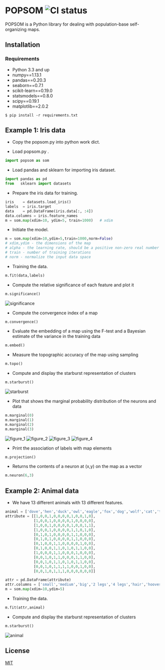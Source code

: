 # POPSOM ![CI status](https://img.shields.io/badge/build-passing-brightgreen.svg)

POPSOM is a Python library for dealing with population-base self-organizing maps.

## Installation

### Requirements
* Python 3.3 and up
* numpy==1.13.1
* pandas==0.20.3
* seaborn==0.7.1
* scikit-learn==0.19.0
* statsmodels==0.8.0
* scipy==0.19.1
* matplotlib==2.0.2

`$ pip install -r requirements.txt`

## Example 1: Iris data

* Copy the popsom.py into python work dict.

* Load popsom.py .

```python
import popsom as som  
```

* Load pandas and sklearn for importing iris dataset.

```python
import pandas as pd
from   sklearn import datasets
```

* Prepare the iris data for training.

```python
iris 	= datasets.load_iris()
labels 	= iris.target
data 	= pd.DataFrame(iris.data[:, :4])
data.columns = iris.feature_names
m = som.map(xdim=10, ydim=5, train=1000)   # xdim 
```

* Initiate the model.

```python
m = som.map(xdim=10,ydim=5,train=1000,norm=False) 
# xdim,ydim - the dimensions of the map
# alpha - the learning rate, should be a positive non-zero real number
# train - number of training iterations
# norm - normalize the input data space
```
* Training the data.

```python
m.fit(data,labels)
```

* Compute the relative significance of each feature and plot it
```python
m.significance()
```
![significance](https://user-images.githubusercontent.com/8847441/46817774-b228e300-cd4d-11e8-9d24-c3be95be3395.png)

* Compute the convergence index of a map
```python
m.convergence()
```
* Evaluate the embedding of a map using the F-test and a Bayesian estimate of the variance in the training data
```python
m.embed()
```

* Measure the topographic accuracy of the map using sampling
```python
m.topo()
```

* Compute and display the starburst representation of clusters
```python
m.starburst()
```
![starburst](https://user-images.githubusercontent.com/8847441/46819587-1fd70e00-cd52-11e8-9959-1698a2119b32.png)

* Plot that shows the marginal probability distribution of the neurons and data
```python
m.marginal(0)
m.marginal(1)
m.marginal(2)
m.marginal(3)
```
![figure_1](https://user-images.githubusercontent.com/8847441/46819688-5f9df580-cd52-11e8-85d1-5b650702f756.png)
![figure_2](https://user-images.githubusercontent.com/8847441/46819689-5f9df580-cd52-11e8-856a-bb6e6d36c088.png)
![figure_3](https://user-images.githubusercontent.com/8847441/46819686-5f9df580-cd52-11e8-90d2-4a433b7dc6ec.png)
![figure_4](https://user-images.githubusercontent.com/8847441/46819687-5f9df580-cd52-11e8-84f4-01f2e736795a.png)

* Print the association of labels with map elements
```python
m.projection()
```

* Returns the contents of a neuron at (x,y) on the map as a vector
```python
m.neuron(6,3)
```

## Example 2: Animal data

* We have 13 different animals with 13 different features.
```python
animal = ['dove','hen','duck','owl','eagle','fox','dog','wolf','cat','tiger','lion','horse','cow']
attribute = [[1,0,0,1,0,0,0,0,1,0,0,1,0],
             [1,0,0,1,0,0,0,0,1,0,0,0,0],
             [1,0,0,1,0,0,0,0,1,0,0,1,1],
             [1,0,0,1,0,0,0,0,1,1,0,1,0],
             [0,1,0,1,0,0,0,0,1,1,0,0,0],
             [0,1,0,1,0,0,0,0,1,1,0,0,0],
             [0,1,0,0,1,1,0,0,0,0,1,0,0],
             [0,1,0,0,1,1,0,1,0,1,1,0,0],
             [1,0,0,0,1,1,0,0,0,1,0,0,0],
             [0,0,1,0,1,1,0,0,0,1,1,0,0],
             [0,0,1,0,1,1,0,1,0,1,1,0,0],
             [0,0,1,0,1,1,1,1,0,0,1,0,0],
             [0,0,1,0,1,1,1,0,0,0,0,0,0]]

attr = pd.DataFrame(attribute)
attr.columns = ['small','medium','big','2 legs','4 legs','hair','hooves','mane','feathers','hunt','run','fly','swim']
m = som.map(xdim=10,ydim=5)
```

* Training the data.
```python
m.fit(attr,animal)
```

* Compute and display the starburst representation of clusters
```python
m.starburst()
```
![animal](https://user-images.githubusercontent.com/8847441/46828059-3daf6d80-cd68-11e8-86c8-9071400cafcb.png)

## License
[MIT](https://choosealicense.com/licenses/mit/)
